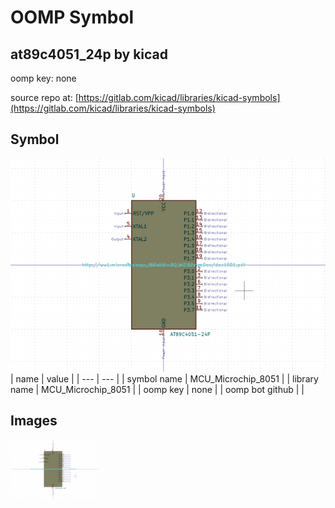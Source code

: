 # OOMP Symbol  
## at89c4051_24p  by kicad  
  
oomp key: none  
  
source repo at: [https://gitlab.com/kicad/libraries/kicad-symbols](https://gitlab.com/kicad/libraries/kicad-symbols)  
## Symbol  
  
[![working.png](working_600.png)](working.png)  
| name | value | 
| --- | --- | 
| symbol name | MCU_Microchip_8051 | 
| library name | MCU_Microchip_8051 | 
| oomp key | none | 
| oomp bot github |  | 
## Images  
  
[![working.png](working_140.png)](working.png)  
